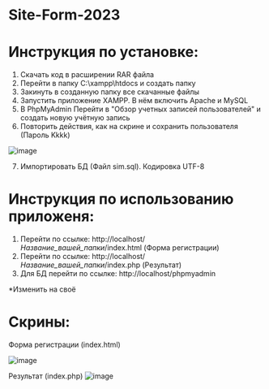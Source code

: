 # Site-Form-2023
# Инструкция по установке:
1. Скачать код в расширении RAR файла
2. Перейти в папку C:\xampp\htdocs и создать папку
3. Закинуть в созданную папку все скачанные файлы
4. Запустить приложение XAMPP. В нём включить Apache и MySQL
5. В PhpMyAdmin Перейти в "Обзор учетных записей пользователей" и создать новую учётную запись 
6. Повторить действия, как на скрине и сохранить пользователя (Пароль Kkkk)

![image](https://user-images.githubusercontent.com/86181396/226816790-805cb7b6-4656-429c-abab-b4022d061466.png)

7. Импортировать БД (Файл sim.sql). Кодировка UTF-8

# Инструкция по использованию приложеня:
1. Перейти по ссылке: http://localhost/*Название_вашей_папки*/index.html (Форма регистрации)
2. Перейти по ссылке: http://localhost/*Название_вашей_папки*/index.php (Результат)
3. Для БД перейти по ссылке: http://localhost/phpmyadmin

*Изменить на своё

# Скрины:
Форма регистрации (index.html)

![image](https://user-images.githubusercontent.com/86181396/226812752-9bd8ccf2-5124-4450-a573-08e09cafe434.png)

Результат (index.php)
![image](https://user-images.githubusercontent.com/86181396/226812809-6c7a08f4-076a-49e9-ad71-500fce537f42.png)

